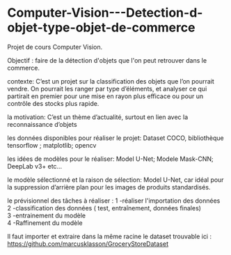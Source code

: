 # Computer-Vision---Detection-d-objet-type-objet-de-commerce

Projet de cours Computer Vision.

Objectif : faire de la détection d'objets que l'on peut retrouver dans le commerce.

contexte: C’est un projet sur la classification des objets que l’on pourrait vendre. On pourrait les ranger par type d’éléments, et analyser ce qui partirait en premier pour une mise en rayon plus efficace ou pour un contrôle des stocks plus rapide.


la motivation: C’est un thème d’actualité, surtout en lien avec la reconnaissance d’objets


les données disponibles pour réaliser le projet: Dataset COCO, bibliothèque tensorflow ; matplotlib; opencv


les idées de modèles pour le réaliser: Model U-Net; Modele Mask-CNN; DeepLab v3+  etc…


le modèle sélectionné et la raison de sélection: Model U-Net, car idéal pour la suppression d’arrière plan pour les images de produits standardisés.


le prévisionnel des tâches à réaliser :
1 -réaliser l'importation des données  	
2 -classification des données ( test, entraînement, données finales)  
3 -entrainement du modèle	
4 -Raffinement du modèle		


Il faut importer et extraire dans la même racine le dataset trouvable ici : https://github.com/marcusklasson/GroceryStoreDataset
